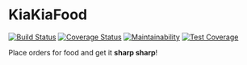 # KiaKiaFood

[![Build Status](https://travis-ci.org/akhilome/fast-food-fast.svg?branch=develop)](https://travis-ci.org/akhilome/fast-food-fast) [![Coverage Status](https://coveralls.io/repos/github/akhilome/fast-food-fast/badge.svg?branch=develop)](https://coveralls.io/github/akhilome/fast-food-fast?branch=develop) [![Maintainability](https://api.codeclimate.com/v1/badges/58776f26abc459607055/maintainability)](https://codeclimate.com/github/akhilome/fast-food-fast/maintainability) [![Test Coverage](https://api.codeclimate.com/v1/badges/58776f26abc459607055/test_coverage)](https://codeclimate.com/github/akhilome/fast-food-fast/test_coverage) 

Place orders for food and get it **sharp sharp**!